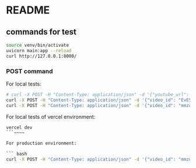 # README

## commands for test

``` bash
source venv/bin/activate
uvicorn main:app --reload
curl http://127.0.0.1:8000/
```

### POST command

For local tests:

``` bash
# curl -X POST -H "Content-Type: application/json" -d '{"youtube_url": "https://www.youtube.com/watch?v=EvE5cYNXufY"}' http://localhost:8000/transcribe_youtube
curl -X POST -H "Content-Type: application/json" -d '{"video_id": "EvE5cYNXufY"}' http://localhost:8000/api/transcribe_youtube
curl -X POST -H "Content-Type: application/json" -d '{"video_id": "mmzoO7e4j-8"}' http://localhost:8000/api/extract_ingredients
```

For local tests of vercel environment:

``` bash
vercel dev
```~~~~

For production environment:

``` bash
curl -X POST -H "Content-Type: application/json" -d '{"video_id": "mmzoO7e4j-8"}' https://fetch-recipe-api.vercel.app/api/transcribe_youtube
```
